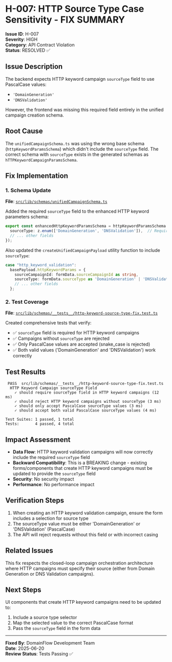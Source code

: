 # H-007: HTTP Source Type Case Sensitivity - FIX SUMMARY

**Issue ID**: H-007  
**Severity**: HIGH  
**Category**: API Contract Violation  
**Status**: RESOLVED ✅

## Issue Description

The backend expects HTTP keyword campaign `sourceType` field to use PascalCase values:
- `'DomainGeneration'`  
- `'DNSValidation'`

However, the frontend was missing this required field entirely in the unified campaign creation schema.

## Root Cause

The `unifiedCampaignSchema.ts` was using the wrong base schema (`httpKeywordParamsSchema`) which didn't include the `sourceType` field. The correct schema with `sourceType` exists in the generated schemas as `hTTPKeywordCampaignParamsSchema`.

## Fix Implementation

### 1. Schema Update
**File**: [`src/lib/schemas/unifiedCampaignSchema.ts`](src/lib/schemas/unifiedCampaignSchema.ts)

Added the required `sourceType` field to the enhanced HTTP keyword parameters schema:

```typescript
export const enhancedHttpKeywordParamsSchema = httpKeywordParamsSchema.extend({
  sourceType: z.enum(['DomainGeneration', 'DNSValidation']),  // Required field with PascalCase values
  // ... other fields
});
```

Also updated the `createUnifiedCampaignPayload` utility function to include `sourceType`:

```typescript
case "http_keyword_validation":
  basePayload.httpKeywordParams = {
    sourceCampaignId: formData.sourceCampaignId as string,
    sourceType: formData.sourceType as 'DomainGeneration' | 'DNSValidation',  // Required field
    // ... other fields
  };
```

### 2. Test Coverage
**File**: [`src/lib/schemas/__tests__/http-keyword-source-type-fix.test.ts`](src/lib/schemas/__tests__/http-keyword-source-type-fix.test.ts)

Created comprehensive tests that verify:
- ✅ `sourceType` field is required for HTTP keyword campaigns
- ✅ Campaigns without `sourceType` are rejected
- ✅ Only PascalCase values are accepted (snake_case is rejected)
- ✅ Both valid values ('DomainGeneration' and 'DNSValidation') work correctly

## Test Results

```
 PASS  src/lib/schemas/__tests__/http-keyword-source-type-fix.test.ts
  HTTP Keyword Campaign sourceType Field
    ✓ should require sourceType field in HTTP keyword campaigns (12 ms)
    ✓ should reject HTTP keyword campaigns without sourceType (3 ms)
    ✓ should only accept PascalCase sourceType values (3 ms)
    ✓ should accept both valid PascalCase sourceType values (4 ms)

Test Suites: 1 passed, 1 total
Tests:       4 passed, 4 total
```

## Impact Assessment

- **Data Flow**: HTTP keyword validation campaigns will now correctly include the required `sourceType` field
- **Backward Compatibility**: This is a BREAKING change - existing forms/components that create HTTP keyword campaigns must be updated to provide the `sourceType` field
- **Security**: No security impact
- **Performance**: No performance impact

## Verification Steps

1. When creating an HTTP keyword validation campaign, ensure the form includes a selection for source type
2. The sourceType value must be either 'DomainGeneration' or 'DNSValidation' (PascalCase)
3. The API will reject requests without this field or with incorrect casing

## Related Issues

This fix respects the closed-loop campaign orchestration architecture where HTTP campaigns must specify their source (either from Domain Generation or DNS Validation campaigns).

## Next Steps

UI components that create HTTP keyword campaigns need to be updated to:
1. Include a source type selector
2. Map the selected value to the correct PascalCase format
3. Pass the `sourceType` field in the form data

---

**Fixed By**: DomainFlow Development Team  
**Date**: 2025-06-20  
**Review Status**: Tests Passing ✅
